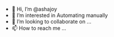 - 👋 Hi, I’m @ashajoy
- 👀 I’m interested in Automating manually 
- 💞️ I’m looking to collaborate on ...
- 📫 How to reach me ...

<!---
ashajoy/ashajoy is a ✨ special ✨ repository because its `README.md` (this file) appears on your GitHub profile.
You can click the Preview link to take a look at your changes.
--->
